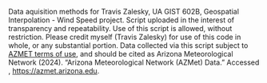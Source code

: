 Data aquisition methods for Travis Zalesky, UA GIST 602B, Geospatial Interpolation - Wind Speed project. Script uploaded in the interest of transparency and repeatability. Use of this script is allowed, without restriction. Please credit myself (Travis Zalesky) for use of this code in whole, or any substantial portion. Data collected via this script subject to <a href="https://ag.arizona.edu/azmet/az-disclaim.htm">AZMET terms of use</a>, and should be cited as Arizona Meteorological Network (2024). “Arizona Meteorological Network (AZMet) Data.” Accessed <DATE-ACCESSED>, <https://azmet.arizona.edu>.
